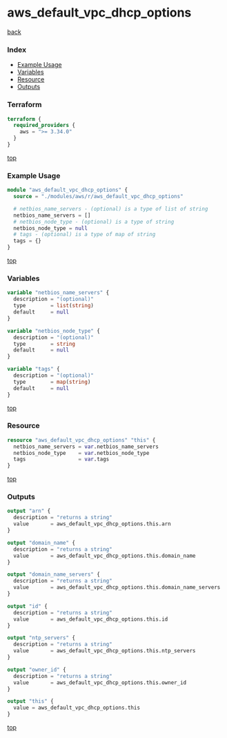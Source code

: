 # aws_default_vpc_dhcp_options

[back](../aws.md)

### Index

- [Example Usage](#example-usage)
- [Variables](#variables)
- [Resource](#resource)
- [Outputs](#outputs)

### Terraform

```terraform
terraform {
  required_providers {
    aws = ">= 3.34.0"
  }
}
```

[top](#index)

### Example Usage

```terraform
module "aws_default_vpc_dhcp_options" {
  source = "./modules/aws/r/aws_default_vpc_dhcp_options"

  # netbios_name_servers - (optional) is a type of list of string
  netbios_name_servers = []
  # netbios_node_type - (optional) is a type of string
  netbios_node_type = null
  # tags - (optional) is a type of map of string
  tags = {}
}
```

[top](#index)

### Variables

```terraform
variable "netbios_name_servers" {
  description = "(optional)"
  type        = list(string)
  default     = null
}

variable "netbios_node_type" {
  description = "(optional)"
  type        = string
  default     = null
}

variable "tags" {
  description = "(optional)"
  type        = map(string)
  default     = null
}
```

[top](#index)

### Resource

```terraform
resource "aws_default_vpc_dhcp_options" "this" {
  netbios_name_servers = var.netbios_name_servers
  netbios_node_type    = var.netbios_node_type
  tags                 = var.tags
}
```

[top](#index)

### Outputs

```terraform
output "arn" {
  description = "returns a string"
  value       = aws_default_vpc_dhcp_options.this.arn
}

output "domain_name" {
  description = "returns a string"
  value       = aws_default_vpc_dhcp_options.this.domain_name
}

output "domain_name_servers" {
  description = "returns a string"
  value       = aws_default_vpc_dhcp_options.this.domain_name_servers
}

output "id" {
  description = "returns a string"
  value       = aws_default_vpc_dhcp_options.this.id
}

output "ntp_servers" {
  description = "returns a string"
  value       = aws_default_vpc_dhcp_options.this.ntp_servers
}

output "owner_id" {
  description = "returns a string"
  value       = aws_default_vpc_dhcp_options.this.owner_id
}

output "this" {
  value = aws_default_vpc_dhcp_options.this
}
```

[top](#index)
